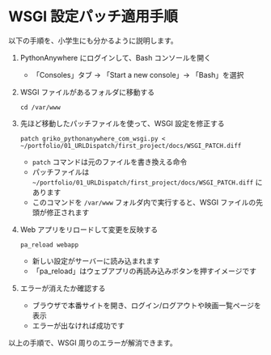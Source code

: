 # WSGI 設定パッチ適用手順

以下の手順を、小学生にも分かるように説明します。

1. PythonAnywhere にログインして、Bash コンソールを開く  
   - 「Consoles」タブ → 「Start a new console」→ 「Bash」を選択

2. WSGI ファイルがあるフォルダに移動する  
   ```
   cd /var/www
   ```

3. 先ほど移動したパッチファイルを使って、WSGI 設定を修正する  
   ```
   patch griko_pythonanywhere_com_wsgi.py < ~/portfolio/01_URLDispatch/first_project/docs/WSGI_PATCH.diff
   ```  
   - `patch` コマンドは元のファイルを書き換える命令  
   - パッチファイルは `~/portfolio/01_URLDispatch/first_project/docs/WSGI_PATCH.diff` にあります  
   - このコマンドを `/var/www` フォルダ内で実行すると、WSGI ファイルの先頭が修正されます

4. Web アプリをリロードして変更を反映する  
   ```
   pa_reload webapp
   ```  
   - 新しい設定がサーバーに読み込まれます  
   - 「pa_reload」はウェブアプリの再読み込みボタンを押すイメージです

5. エラーが消えたか確認する  
   - ブラウザで本番サイトを開き、ログイン/ログアウトや映画一覧ページを表示  
   - エラーが出なければ成功です

以上の手順で、WSGI 周りのエラーが解消できます。